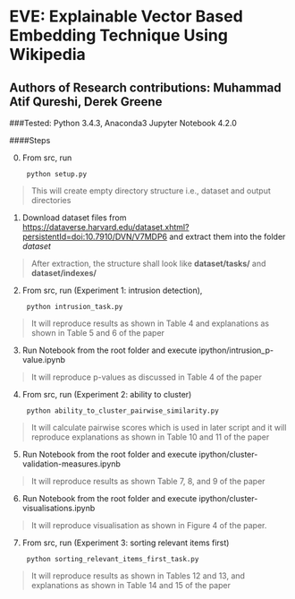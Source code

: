 # EVE: Explainable Vector Based Embedding Technique Using Wikipedia
## Authors of Research contributions: Muhammad Atif Qureshi, Derek Greene

###Tested: Python 3.4.3, Anaconda3 Jupyter Notebook 4.2.0

####Steps

0. From src, run 

		python setup.py

 > This will create empty directory structure i.e., dataset and output directories

1. Download dataset files from <https://dataverse.harvard.edu/dataset.xhtml?persistentId=doi:10.7910/DVN/V7MDP6> and extract them into the folder *dataset*

 >   After extraction, the structure shall look like  **dataset/tasks/** and **dataset/indexes/**

2. From src, run (Experiment 1: intrusion detection), 

		python intrusion_task.py

 >  It will reproduce results as shown in Table 4 and explanations as shown in Table 5 and 6 of the paper

3. Run Notebook from the root folder and execute ipython/intrusion_p-value.ipynb

 >  It will reproduce p-values as discussed in Table 4 of the paper

4. From src, run (Experiment 2: ability to cluster)

		python ability_to_cluster_pairwise_similarity.py

 >  It will calculate pairwise scores which is used in later script and it will reproduce explanations as shown in Table 10 and 11 of the paper

5. Run Notebook from the root folder and execute ipython/cluster-validation-measures.ipynb

 > It will reproduce results as shown Table 7, 8, and 9 of the paper

6. Run Notebook from the root folder and execute ipython/cluster-visualisations.ipynb

 > It will reproduce visualisation as shown in Figure 4 of the paper.

7. From src, run (Experiment 3: sorting relevant items first)

		python sorting_relevant_items_first_task.py

 > It will reproduce results as shown in Tables 12 and 13, and explanations as shown in Table 14 and 15 of the paper
